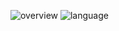 ![overview](https://cdn.fzf404.art/gh/stats@output/generated/overview.svg)
![language](https://cdn.fzf404.art/gh/stats@output/generated/languages.svg)
